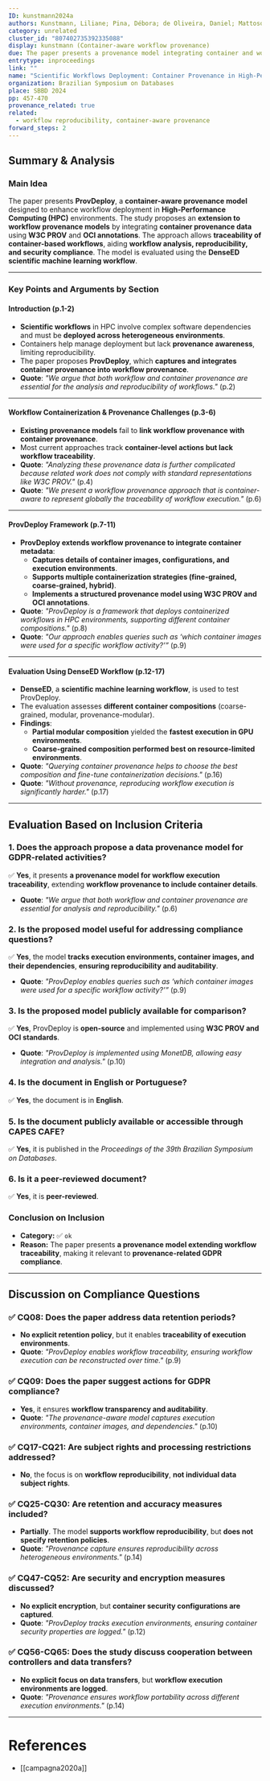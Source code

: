 ```yaml
---
ID: kunstmann2024a
authors: Kunstmann, Liliane; Pina, Débora; de Oliveira, Daniel; Mattoso, Marta
category: unrelated
cluster_id: "807402735392335088"
display: kunstmann (Container-aware workflow provenance)
due: The paper presents a provenance model integrating container and workflow traceability for reproducibility in HPC environments. Then, it has no relation with GDPR.
entrytype: inproceedings
link: ""
name: "Scientific Workflows Deployment: Container Provenance in High-Performance Computing"
organization: Brazilian Symposium on Databases
place: SBBD 2024
pp: 457-470
provenance_related: true
related:
  - workflow reproducibility, container-aware provenance
forward_steps: 2
---
```



## **Summary & Analysis**

### **Main Idea**

The paper presents **ProvDeploy**, a **container-aware provenance model** designed to enhance workflow deployment in **High-Performance Computing (HPC)** environments. The study proposes an **extension to workflow provenance models** by integrating **container provenance data** using **W3C PROV** and **OCI annotations**. The approach allows **traceability of container-based workflows**, aiding **workflow analysis, reproducibility, and security compliance**. The model is evaluated using the **DenseED scientific machine learning workflow**.

---

### **Key Points and Arguments by Section**

#### **Introduction (p.1-2)**

- **Scientific workflows** in HPC involve complex software dependencies and must be **deployed across heterogeneous environments**.
- Containers help manage deployment but lack **provenance awareness**, limiting reproducibility.
- The paper proposes **ProvDeploy**, which **captures and integrates container provenance into workflow provenance**.
- **Quote**: _"We argue that both workflow and container provenance are essential for the analysis and reproducibility of workflows."_ (p.2)

---

#### **Workflow Containerization & Provenance Challenges (p.3-6)**

- **Existing provenance models** fail to **link workflow provenance with container provenance**.
- Most current approaches track **container-level actions but lack workflow traceability**.
- **Quote**: _"Analyzing these provenance data is further complicated because related work does not comply with standard representations like W3C PROV."_ (p.4)
- **Quote**: _"We present a workflow provenance approach that is container-aware to represent globally the traceability of workflow execution."_ (p.6)

---

#### **ProvDeploy Framework (p.7-11)**

- **ProvDeploy extends workflow provenance to integrate container metadata**:
    - **Captures details of container images, configurations, and execution environments**.
    - **Supports multiple containerization strategies (fine-grained, coarse-grained, hybrid)**.
    - **Implements a structured provenance model using W3C PROV and OCI annotations**.
- **Quote**: _"ProvDeploy is a framework that deploys containerized workflows in HPC environments, supporting different container compositions."_ (p.8)
- **Quote**: _"Our approach enables queries such as ‘which container images were used for a specific workflow activity?’”_ (p.9)

---

#### **Evaluation Using DenseED Workflow (p.12-17)**

- **DenseED**, a **scientific machine learning workflow**, is used to test ProvDeploy.
- The evaluation assesses **different container compositions** (coarse-grained, modular, provenance-modular).
- **Findings**:
    - **Partial modular composition** yielded the **fastest execution in GPU environments**.
    - **Coarse-grained composition performed best on resource-limited environments**.
- **Quote**: _"Querying container provenance helps to choose the best composition and fine-tune containerization decisions."_ (p.16)
- **Quote**: _"Without provenance, reproducing workflow execution is significantly harder."_ (p.17)

---

## **Evaluation Based on Inclusion Criteria**

### **1. Does the approach propose a data provenance model for GDPR-related activities?**

✅ **Yes**, it presents **a provenance model for workflow execution traceability**, extending **workflow provenance to include container details**.

- **Quote**: _"We argue that both workflow and container provenance are essential for analysis and reproducibility."_ (p.6)

### **2. Is the proposed model useful for addressing compliance questions?**

✅ **Yes**, the model **tracks execution environments, container images, and their dependencies**, **ensuring reproducibility and auditability**.

- **Quote**: _"ProvDeploy enables queries such as ‘which container images were used for a specific workflow activity?’”_ (p.9)

### **3. Is the proposed model publicly available for comparison?**

✅ **Yes**, ProvDeploy is **open-source** and implemented using **W3C PROV and OCI standards**.

- **Quote**: _"ProvDeploy is implemented using MonetDB, allowing easy integration and analysis."_ (p.10)

### **4. Is the document in English or Portuguese?**

✅ **Yes**, the document is in **English**.

### **5. Is the document publicly available or accessible through CAPES CAFE?**

✅ **Yes**, it is published in the _Proceedings of the 39th Brazilian Symposium on Databases_.

### **6. Is it a peer-reviewed document?**

✅ **Yes**, it is **peer-reviewed**.

### **Conclusion on Inclusion**

- **Category:** ✅ `ok`
- **Reason:** The paper presents **a provenance model extending workflow traceability**, making it relevant to **provenance-related GDPR compliance**.

---

## **Discussion on Compliance Questions**

### ✅ **CQ08:** Does the paper address data retention periods?

- **No explicit retention policy**, but it enables **traceability of execution environments**.
- **Quote**: _"ProvDeploy enables workflow traceability, ensuring workflow execution can be reconstructed over time."_ (p.9)

### ✅ **CQ09:** Does the paper suggest actions for GDPR compliance?

- **Yes**, it ensures **workflow transparency and auditability**.
- **Quote**: _"The provenance-aware model captures execution environments, container images, and dependencies."_ (p.10)

### ✅ **CQ17-CQ21:** Are subject rights and processing restrictions addressed?

- **No**, the focus is on **workflow reproducibility**, **not individual data subject rights**.

### ✅ **CQ25-CQ30:** Are retention and accuracy measures included?

- **Partially**. The model **supports workflow reproducibility**, but **does not specify retention policies**.
- **Quote**: _"Provenance capture ensures reproducibility across heterogeneous environments."_ (p.14)

### ✅ **CQ47-CQ52:** Are security and encryption measures discussed?

- **No explicit encryption**, but **container security configurations are captured**.
- **Quote**: _"ProvDeploy tracks execution environments, ensuring container security properties are logged."_ (p.12)

### ✅ **CQ56-CQ65:** Does the study discuss cooperation between controllers and data transfers?

- **No explicit focus on data transfers**, but **workflow execution environments are logged**.
- **Quote**: _"Provenance ensures workflow portability across different execution environments."_ (p.14)

---

# References

- [[campagna2020a]]